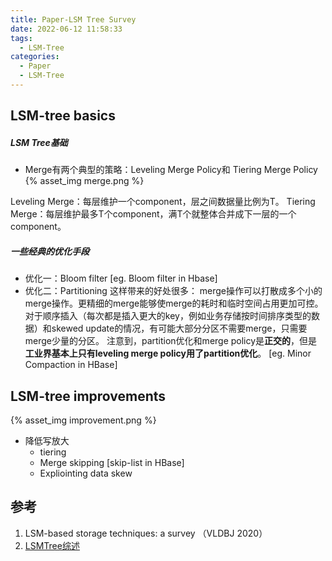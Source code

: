 ```yaml
---
title: Paper-LSM Tree Survey
date: 2022-06-12 11:58:33
tags:
  - LSM-Tree
categories:
  - Paper 
  - LSM-Tree
---
```


<p></p>
<!-- more -->

## LSM-tree basics
#####   LSM Tree基础
+ Merge有两个典型的策略：Leveling Merge Policy和 Tiering Merge Policy
{%  asset_img  merge.png  %}

Leveling Merge：每层维护一个component，层之间数据量比例为T。
Tiering Merge：每层维护最多T个component，满T个就整体合并成下一层的一个component。


##### 一些经典的优化手段
+ 优化一：Bloom filter
  [eg. Bloom filter in Hbase]
+ 优化二：Partitioning
  这样带来的好处很多：
  merge操作可以打散成多个小的merge操作。更精细的merge能够使merge的耗时和临时空间占用更加可控。
  对于顺序插入（每次都是插入更大的key，例如业务存储按时间排序类型的数据）和skewed update的情况，有可能大部分分区不需要merge，只需要merge少量的分区。
  注意到，partition优化和merge policy是**正交的**，但是**工业界基本上只有leveling merge policy用了partition优化**。
  [eg.  Minor Compaction in HBase]

## LSM-tree improvements
{%  asset_img improvement.png %}

+ 降低写放大
  + tiering
  + Merge skipping
    [skip-list in HBase]
  + Expliointing data skew

## 参考
1. LSM-based storage techniques: a survey （VLDBJ 2020）
2. [LSMTree综述](http://loopjump.com/pr-lsmtree-survey/)